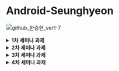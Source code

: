 <h1> Android-Seunghyeon </h1>

![github_한승현_ver1-7](https://user-images.githubusercontent.com/70698151/135753583-cb6d8b51-421f-48e2-9284-0bb3b70bb6d7.png)

<details>
  <summary><b>1차 세미나 과제</b></summary>
<div markdown="1"> 
  <h4> 필수과제 </h4>

* **GIF**

  <img src="https://user-images.githubusercontent.com/81508084/136231628-7ac1b492-31db-4810-bce0-e6e518165e19.gif" width="30%" height="30%"/>


* **SignInActivity**

  * 로그인 버튼을 눌렀을 때, ID, PW가 모두 입력되어있을 시 HomeActivity로 이동하고 그렇지 않으면 Toast 출력

    ```kotlin
        private fun clickLogin() {
            if(!binding.etSigninId.text.isNullOrBlank() && !binding.etSigninPw.text.isNullOrBlank()) {
                Toast.makeText(this, "안녕하세요 ${binding.etSigninId.text}!", Toast.LENGTH_SHORT).show()
                val intent = Intent(this, HomeActivity::class.java)
                startActivity(intent)
            } else {
                Toast.makeText(this, "ID/PW를 확인해주세요!", Toast.LENGTH_SHORT).show()
            }
        }
    ```

    * ID, PW 입력 여부는 isNullOrBlank() 메서드를 활용하여 체크하였음
    * 각 조건문 분기마다 Toast 출력하였음

  * 비밀번호 EditText는 입력 내용이 가려져 있어야하고, 모든 EditText는 미리보기가 있어야 함

    ```xml
            <EditText
                android:id="@+id/et_signin_pw"
                android:layout_width="0dp"
                android:layout_height="wrap_content"
                android:hint="@string/signin_hint_pw"
                android:inputType="textPassword"
                android:maxLines="1"
                android:ellipsize="end"
                app:layout_constraintBottom_toBottomOf="parent"
                app:layout_constraintEnd_toEndOf="parent"
                app:layout_constraintStart_toStartOf="parent"
                app:layout_constraintTop_toBottomOf="@id/tv_signin_pw" />
    ```

    * 모든 EditText마다 hint 속성을 활용하여 미리보기를 추가하였고, 비밀번호 EditText의 경우 inputType을 textPassword로 설정하여 입력 내용을 가렸음

  * 회원가입 버튼을 누를 시 SignUpActivity로 이동

    ```kotlin
        private fun clickSignUp() {
            val intent = Intent(this, SignUpActivity::class.java)
            startActivity(intent)
        }
    ```

* **SignUpActivity**

  * 회원가입 버튼을 눌렀을 때, 이름, ID, PW가 모두 입력되어있을 시 SignInActivity로 다시 돌아가고 그렇지 않으면 Toast 출력

    ```kotlin
        private fun clickSignUp() {
            if(!binding.etSignupName.text.isNullOrBlank() && !binding.etSignupId.text.isNullOrBlank() && !binding.etSignupPw.text.isNullOrBlank()) {
                Toast.makeText(this, "회원가입이 완료되었습니다.", Toast.LENGTH_SHORT).show()
                finish()
            } else {
                Toast.makeText(this, "이름/ID/PW를 확인해주세요.", Toast.LENGTH_SHORT).show()
            }
        }
    ```

    * 이름, ID, PW 입력 여부는 isNullOrBlank() 메서드를 활용하여 체크하였음
    * 각 조건문 분기마다 Toast 출력하였음
    * finish() 메서드를 활용하여 이전 스택의 Activity로 복귀하였음

  * 비밀번호 EditText는 입력 내용이 가려져 있어야하고, 모든 EditText는 미리보기가 있어야 함

    ```xml
            <EditText
                android:id="@+id/et_signup_pw"
                android:layout_width="0dp"
                android:layout_height="wrap_content"
                android:ellipsize="end"
                android:hint="@string/signin_hint_pw"
                android:inputType="textPassword"
                android:maxLines="1"
                app:layout_constraintBottom_toBottomOf="parent"
                app:layout_constraintEnd_toEndOf="parent"
                app:layout_constraintStart_toStartOf="parent"
                app:layout_constraintTop_toBottomOf="@id/tv_signup_pw" />
    ```

    * 모든 EditText마다 hint 속성을 활용하여 미리보기를 추가하였고, 비밀번호 EditText의 경우 inputType을 textPassword로 설정하여 입력 내용을 가렸음
</div>
</details>
<details>
  <summary><b>2차 세미나 과제</b></summary>
<div markdown="1"> 
  <h4> 필수과제 </h4>

* **GIF**

  <img src="https://user-images.githubusercontent.com/81508084/138326936-11d2cada-828f-458a-85a9-cc9adadbba19.gif" width="30%" height="30%"/>


* **자기소개 페이지를 만든 HomeActivity 하단에 FollowerRecyclerView, RepositoryRecyclerView 만들기(HomeActivity.kt)**

  * 각각의 RecyclerView를 담고있는 Fragment 2개 만들기

    * FollowerFragment, RepoFragment 생성

      ```xml
      <?xml version="1.0" encoding="utf-8"?>
      <FrameLayout xmlns:android="http://schemas.android.com/apk/res/android"
          xmlns:tools="http://schemas.android.com/tools"
          android:layout_width="match_parent"
          android:layout_height="match_parent"
          tools:context=".FollowerFragment">
      
          <androidx.recyclerview.widget.RecyclerView
              android:id="@+id/rcv_follower"
              android:layout_width="match_parent"
              android:layout_height="match_parent"
              tools:itemCount="5"
              tools:listitem="@layout/item_follower" />
      
      </FrameLayout>
      ```

      ```xml
      <?xml version="1.0" encoding="utf-8"?>
      <FrameLayout xmlns:android="http://schemas.android.com/apk/res/android"
          xmlns:tools="http://schemas.android.com/tools"
          android:layout_width="match_parent"
          android:layout_height="match_parent"
          tools:context=".RepoFragment">
      
          <androidx.recyclerview.widget.RecyclerView
              android:id="@+id/rcv_repo"
              android:layout_width="match_parent"
              android:layout_height="match_parent"
              tools:itemCount="5"
              tools:listitem="@layout/item_repo" />
      
      </FrameLayout>
      ```

  * 각각의 버튼을 눌렀을 때 알맞은 RecyclerView가 있는 Fragment로 전환하기

    * initTransaction() 을 구현하여 각각의 버튼을 눌렀을 때 알맞은 RecyclerView가 있는 Fragment로 전환

    * default로 보이는 Fragment는 FollowerFragment로 설정

      ```kotlin
          private fun initTransaction() {
              val followerFragment = FollowerFragment()
              val repoFragment = RepoFragment()
      
              supportFragmentManager.beginTransaction().add(R.id.frg_home_rcv, followerFragment).commit()
      
              binding.btnHomeRepo.setOnClickListener {
                  supportFragmentManager.beginTransaction().replace(R.id.frg_home_rcv, repoFragment)
                      .commit()
              }
              binding.btnHomeFollower.setOnClickListener {
                  supportFragmentManager.beginTransaction().replace(R.id.frg_home_rcv, followerFragment)
                      .commit()
              }
          }
      ```

  * 설명이 일정 길이를 넘어가면 xml의 ellipsize 속성을 활용

    ```xml
        <TextView
            android:id="@+id/tv_follower_info"
            android:layout_width="0dp"
            android:layout_height="wrap_content"
            android:ellipsize="end"
            android:maxLines="1"
            android:textSize="14sp"
            app:layout_constraintBottom_toBottomOf="parent"
            app:layout_constraintEnd_toEndOf="parent"
            app:layout_constraintStart_toStartOf="@id/tv_follower_name"
            app:layout_constraintTop_toBottomOf="@id/tv_follower_name"
            tools:text="info" />
    ```

    ```xml
        <TextView
            android:id="@+id/tv_repo_info"
            android:layout_width="0dp"
            android:layout_height="wrap_content"
            android:layout_margin="5dp"
            android:ellipsize="end"
            android:maxLines="1"
            android:textSize="14sp"
            app:layout_constraintBottom_toBottomOf="parent"
            app:layout_constraintEnd_toEndOf="parent"
            app:layout_constraintStart_toStartOf="parent"
            app:layout_constraintTop_toBottomOf="@id/tv_repo_name"
            tools:text="info" />
    ```

* **둘 중 하나의 RecyclerView는 Grid Layout으로 만들기**

  * FollowerFragment의 RecyclerView를 Grid Layout으로 설정

    ```kotlin
    binding.rcvFollower.layoutManager = GridLayoutManager(context, 2)
    ```



#### 도전과제

* **GIF**

  <img src="https://user-images.githubusercontent.com/81508084/138404967-14a36317-3cd1-4020-a738-6a06d501b3ef.gif" width="30%" height="30%"/>

* **아이템 클릭 시 상세 설명을 보여주는 Activity로 이동하기(DetailActivity.kt)**

  * 이름과 사진은 화면 전환 시 넘겨줄 것

    * Adapter 생성자에 매개변수로 itemClick 선언

      ```kotlin
      class FollowerAdapter(val itemClick: (FollowerData) -> Unit) :
          RecyclerView.Adapter<FollowerAdapter.FollowerViewHolder>()
      ```

    * Fragment에서 Adapter 객체 생성 시 itemClickListener 구현

      ```kotlin
          private val adapter by lazy {
              FollowerAdapter() {
                  val intent = Intent(context, DetailActivity::class.java)
                  intent.putExtra("profile", it.image)
                  intent.putExtra("name", it.name)
                  intent.putExtra("detailInfo", it.detailInfo)
                  startActivity(intent)
              }
          }
      ```

    * DetailActivity에서 getExtra 사용해 구현

      ```kotlin
              val profile = intent.getIntExtra("profile", 0)
              val name = intent.getStringExtra("name")
              val detailInfo = intent.getStringExtra("detailInfo")
      
              binding.imgDetailProfile.setImageResource(profile)
              binding.tvDetailName.text = name
              binding.tvDetailInfo.text = detailInfo
      ```

* **ItemDecoration 활용해서 리스트 간 간격과 구분선 주기**

  * ItemDecoration을 활용해서 구분선 넣기

    * ItemDecoration을 상속받은 MyDecoration 클래스 구현

    * onDrawOver 메서드를 오버라이드하여 구분선 넣기

      ```kotlin
          override fun onDrawOver(c: Canvas, parent: RecyclerView, state: RecyclerView.State) {
              val paint = Paint()
              paint.color = color
      
              val left = parent.paddingStart + padding
              val right = parent.width - parent.paddingEnd - padding
      
              for (i in 0 until parent.childCount) {
                  val child = parent.getChildAt(i)
                  val params = child.layoutParams as RecyclerView.LayoutParams
      
                  val top = (child.bottom + params.bottomMargin).toFloat()
                  val bottom = top + height
      
                  c.drawRect(left, top, right, bottom, paint)
              }
          }
      ```

    * getItemOffsets 메서드를 오버라이드하여 아이템 간 간격(margin) 주기

      ```kotlin
          override fun getItemOffsets(
              outRect: Rect,
              view: View,
              parent: RecyclerView,
              state: RecyclerView.State
          ) {
              super.getItemOffsets(outRect, view, parent, state)
              outRect.bottom += padding.toInt()
              outRect.top += padding.toInt()
              outRect.left += padding.toInt()
              outRect.right += padding.toInt()
          }
      ```

* **RecyclerView Item 이동 삭제 구현**

  * ItemTouchHelper.SimpleCallback 사용

    ```kotlin
    val itemTouchHelperCallback =
                object :
                    ItemTouchHelper.SimpleCallback(
                        ItemTouchHelper.LEFT or ItemTouchHelper.RIGHT or ItemTouchHelper.UP or ItemTouchHelper.DOWN,
                        ItemTouchHelper.LEFT or ItemTouchHelper.RIGHT
                    ) {
                    override fun onMove(
                        recyclerView: RecyclerView,
                        viewHolder: RecyclerView.ViewHolder,
                        target: RecyclerView.ViewHolder
                    ): Boolean {
                        val fromPos = viewHolder.adapterPosition
                        val toPos = target.adapterPosition
                        val temp = adapter.itemList[fromPos]
                        if(fromPos < toPos) {
                            for(i in fromPos until toPos) {
                                adapter.itemList[i] = adapter.itemList[i+1]
                            }
                            adapter.itemList[toPos] = temp
                        } else if(fromPos > toPos) {
                            for(i in toPos+1..fromPos) {
                                adapter.itemList[i] = adapter.itemList[i-1]
                            }
                            adapter.itemList[toPos] = temp
                        }
                        adapter.notifyItemMoved(fromPos, toPos)
    
                        return true
                    }
    
                    override fun onSwiped(viewHolder: RecyclerView.ViewHolder, direction: Int) {
                        val delPos = viewHolder.adapterPosition
                        adapter.itemList.removeAt(delPos)
                        adapter.notifyItemRemoved(delPos)
                    }
                }
            val itemTouchHelper = ItemTouchHelper(itemTouchHelperCallback)
            itemTouchHelper.attachToRecyclerView(binding.rcvFollower)
    ```

    * Grid Layout인 rcvFollower에서는 dragDirs를 상하좌우, swipeDirs를 좌우로 설정했고 Linear Layout인 rcvRepo에서는 dragDirs를 상하, swipeDirs를 좌우로 설정함

  

#### 심화과제

* **보일러 플레이트 코드 개선**
  * 보일러 플레이트 코드
    * 최소한의 변경으로 여러 곳에서 재사용되며, 반복적으로 비슷한 형태를 띄는 코드
    * BaseActivity, BaseFragment를 사용

* **보다 효율적으로 RecyclerView의 아이템을 갱신하기**
  * notifyDataSetChanged
    * Adapter가 DataSet 전부를 갱신하도록 하는 메서드
    * 리스트의 크기와 아이템 둘 다 변경되는 경우에 사용
    * 문제점: DataSet의 크기가 작은 경우에는 별로 티나지 않지만, DataSet의 크기가 커질 경우 일부만 갱신하면 될 일을 굳이 전체를 갱신한다면? >> 비효율적
  * notifyItemChanged(position: Int)
    * 특정 position의 아이템만 변경된 경우 사용
  * notifyItemRangeChanged(positionStart: Int, itemCount: Int)
    * 특정 positionStart부터 itemCount 개수만큼 아이템이 변경된 경우 사용
  * notifyItemInserted(position: Int)
    * 특정 position에 아이템이 삽입된 경우 사용
  * notifyItemRangeInserted(positionStart:Int, itemCount: Int)
    * 특정 positionStart부터 itemCount 개수만큼 아이템이 삽입된 경우 사용
  * notifyItemRemoved(position: Int)
    * 특정 position에서 아이템이 삭제된 경우 사용
    * **ItemTouchHelper.SimpleCallback의 onSwipe에서 아이템 삭제했을 때 사용함**
  * notifyItemRangeRemoved(positionStart: Int, itemCount: Int)
    * 특정 positionStart부터 itemCount 개수만큼 아이템이 삭제된 경우 사용
  * notifyItemMoved(fromPosition: Int, toPosition: Int)
    * fromPosition에 있던 아이템이 toPosition으로 이동한 경우 사용
    * **ItemTouchHelper.SimpleCallback의 onMove에서 아이템 이동했을 때 사용함**
</div>
</details>
  
<details>
<summary><b>3차 세미나 과제</b></summary>
<div markdown="1"> 
  <h4> 필수과제 </h4>

* **GIF**
  
  <img src="https://user-images.githubusercontent.com/81508084/141163971-5377cac6-6d6c-4652-9884-693717d27689.gif" width="30%" height="30%"/>


* **과제에 디자인 적용하기**


  * **로그인 화면 / 회원가입 화면**


    * EditText에 selector 활용하기(focus 되었을 때, 안 되었을 때)


      * selector_textbox

        ```xml
        <?xml version="1.0" encoding="utf-8"?>
        <selector xmlns:android="http://schemas.android.com/apk/res/android">
            <item android:drawable="@drawable/shape_textbox_not_empty" android:state_focused="true" />
            <item android:drawable="@drawable/shape_textbox_empty" android:state_focused="false" />
        </selector>
        ```

    * 간단한 도형들은 ShapeDrawable로 직접 만들기


      * shape_textbox_not_empty.xml

        ```xml
        <?xml version="1.0" encoding="utf-8"?>
        <selector xmlns:android="http://schemas.android.com/apk/res/android">
            <item android:drawable="@drawable/shape_textbox_not_empty" android:state_focused="true" />
            <item android:drawable="@drawable/shape_textbox_empty" android:state_focused="false" />
        </selector>
        ```

      * shape_textbox_empty.xml

        ```xml
        <?xml version="1.0" encoding="utf-8"?>
        <shape xmlns:android="http://schemas.android.com/apk/res/android"
            android:shape="rectangle">
            <solid android:color="@color/textbox_empty_body" />
            <stroke
                android:width="1dp"
                android:color="@color/textbox_empty_border" />
            <padding
                android:bottom="13dp"
                android:left="16dp"
                android:right="16dp"
                android:top="13dp" />
            <corners android:radius="5dp" />
        </shape>
        ```

      * shape_button_sign.xml

        ```xml
        <?xml version="1.0" encoding="utf-8"?>
        <shape xmlns:android="http://schemas.android.com/apk/res/android"
            android:shape="rectangle">
            <solid android:color="@color/medium_pink" />
            <corners android:radius="5dp" />
            <padding
                android:bottom="12dp"
                android:top="12dp" />
        </shape>
        ```

  * **ProfileFragment**


    * Button에 selector 활용하기(선택되었을 때, 안 되었을 때)


      * selector_button.xml

        ```xml
        <?xml version="1.0" encoding="utf-8"?>
        <selector xmlns:android="http://schemas.android.com/apk/res/android">
            <item android:state_selected="true" android:drawable="@drawable/shape_selected_button"/>
            <item android:state_selected="false" android:drawable="@drawable/shape_unselected_button"/>
        </selector>
        ```

      * shape_selected_button.xml

        ```xml
        <?xml version="1.0" encoding="utf-8"?>
        <shape xmlns:android="http://schemas.android.com/apk/res/android"
            android:shape="rectangle">
            <solid android:color="@color/button_selected" />
            <corners android:radius="5dp" />
        </shape>
        ```

      * shape_unselected_button.xml

        ```xml
        <?xml version="1.0" encoding="utf-8"?>
        <shape xmlns:android="http://schemas.android.com/apk/res/android"
            android:shape="rectangle">
            <solid android:color="@color/textbox_empty_body" />
            <corners android:radius="5dp" />
        </shape>
        ```

    * 이미지의 경우 Glide의 CircleCrop 기능 활용해서 넣어주기


      * ProfileFragment.kr

        ```kotlin
            private fun initProfilePicture() {
                Glide.with(requireContext())
                    .load("https://avatars.githubusercontent.com/u/81508084?v=4")
                    .circleCrop()
                    .into(binding.imgProfilePicture)
            }
        ```

    * 하단에 BottomNavigation 넣어주기


      * MainActivity.kt

        ```kotlin
            private fun initViewPagerAdapter() {
                val fragmentList = listOf(profileFragment, homeFragment, cameraFragment)
                viewPagerAdapter = MainViewPagerAdapter(this)
                viewPagerAdapter.fragments.addAll(fragmentList)
                binding.vpMain.adapter = viewPagerAdapter
            }
        
            private fun initBottomNavigation() {
                binding.vpMain.registerOnPageChangeCallback(object: ViewPager2.OnPageChangeCallback() {
                    override fun onPageSelected(position: Int) {
                        binding.bnvMain.menu.getItem(position).isChecked = true
                    }
                })
        
                binding.bnvMain.setOnItemSelectedListener {
                    binding.vpMain.currentItem = when(it.itemId) {
                        R.id.menu_profile -> PROFILE_FRAGMENT
                        R.id.menu_home -> HOME_FRAGMENT
                        else -> CAMERA_FRAGMENT
                    }
                    return@setOnItemSelectedListener true
                }
            }
        
            private companion object {
                const val PROFILE_FRAGMENT = 0
                const val HOME_FRAGMENT = 1
                const val CAMERA_FRAGMENT = 2
            }
        ```

  * **HomeFragment**


    * 3차 세미나에서 배웠던 TabLayout + ViewPager2 넣어주기


      * HomeFragment.kt

        ```kotlin
            private fun initViewPager() {
                val fragmentList = listOf(homeFollowingFragment, homeFollowerFragment)
                viewPagerAdapter = HomeViewPagerAdapter(this)
                viewPagerAdapter.fragments.addAll(fragmentList)
                binding.vpHome.adapter = viewPagerAdapter
            }
        
            private fun initTabLayout() {
                val tabLabel = listOf("팔로잉", "팔로워")
        
                TabLayoutMediator(binding.tabHome, binding.vpHome) { tab, position ->
                    tab.text = tabLabel[position]
                }.attach()
            }
        ```

  <h4> 도전과제 </h4>

* **ViewPager2 중첩 스크롤 문제 해결하기**

  * NestedScrollableHost로 내부 ViewPager2를 wrapping하여 처리함

    * NestedScrollableHost.kt

      ```kotlin
      class NestedScrollableHost : FrameLayout {
          constructor(context: Context) : super(context)
          constructor(context: Context, attrs: AttributeSet?) : super(context, attrs)
      
          private var touchSlop = 0
          private var initialX = 0f
          private var initialY = 0f
          private val parentViewPager: ViewPager2?
              get() {
                  var v: View? = parent as? View
                  while (v != null && v !is ViewPager2) {
                      v = v.parent as? View
                  }
                  return v as? ViewPager2
              }
      
          private val child: View? get() = if (childCount > 0) getChildAt(0) else null
      
          init {
              touchSlop = ViewConfiguration.get(context).scaledTouchSlop
          }
      
          private fun canChildScroll(orientation: Int, delta: Float): Boolean {
              val direction = -delta.sign.toInt()
              return when (orientation) {
                  0 -> child?.canScrollHorizontally(direction) ?: false
                  1 -> child?.canScrollVertically(direction) ?: false
                  else -> throw IllegalArgumentException()
              }
          }
      
          override fun onInterceptTouchEvent(e: MotionEvent): Boolean {
              handleInterceptTouchEvent(e)
              return super.onInterceptTouchEvent(e)
          }
      
          private fun handleInterceptTouchEvent(e: MotionEvent) {
              val orientation = parentViewPager?.orientation ?: return
      
              // Early return if child can't scroll in same direction as parent
              if (!canChildScroll(orientation, -1f) && !canChildScroll(orientation, 1f)) {
                  return
              }
      
              if (e.action == MotionEvent.ACTION_DOWN) {
                  initialX = e.x
                  initialY = e.y
                  parent.requestDisallowInterceptTouchEvent(true)
              } else if (e.action == MotionEvent.ACTION_MOVE) {
                  val dx = e.x - initialX
                  val dy = e.y - initialY
                  val isVpHorizontal = orientation == ORIENTATION_HORIZONTAL
      
                  // assuming ViewPager2 touch-slop is 2x touch-slop of child
                  val scaledDx = dx.absoluteValue * if (isVpHorizontal) .5f else 1f
                  val scaledDy = dy.absoluteValue * if (isVpHorizontal) 1f else .5f
      
                  if (scaledDx > touchSlop || scaledDy > touchSlop) {
                      if (isVpHorizontal == (scaledDy > scaledDx)) {
                          // Gesture is perpendicular, allow all parents to intercept
                          parent.requestDisallowInterceptTouchEvent(false)
                      } else {
                          // Gesture is parallel, query child if movement in that direction is possible
                          if (canChildScroll(orientation, if (isVpHorizontal) dx else dy)) {
                              // Child can scroll, disallow all parents to intercept
                              parent.requestDisallowInterceptTouchEvent(true)
                          } else {
                              // Child cannot scroll, allow all parents to intercept
                              parent.requestDisallowInterceptTouchEvent(false)
                          }
                      }
                  }
              }
          }
      }
      ```

    * fragment_home.xml

      ```xml
          <co.kr.soptandroidseminar.home.NestedScrollableHost
              android:id="@+id/nsh_home"
              android:layout_width="match_parent"
              android:layout_height="0dp"
              app:layout_constraintBottom_toBottomOf="parent"
              app:layout_constraintEnd_toEndOf="parent"
              app:layout_constraintStart_toStartOf="parent"
              app:layout_constraintTop_toBottomOf="@id/tab_home">
      
              <androidx.viewpager2.widget.ViewPager2
                  android:id="@+id/vp_home"
                  android:layout_width="match_parent"
                  android:layout_height="match_parent" />
      
          </co.kr.soptandroidseminar.home.NestedScrollableHost>
      ```

* **리스트에 각기 다른 이미지 넣기**

  * RecyclerView의 data class에 url을 저장할 변수 추가

    * FollowerData.kt

      ```kotlin
      data class FollowerData(
          val image: String,
          val name: String,
          val info: String,
          val detailInfo: String,
      )
      ```

    * FollowerAdapter.kt

      ```kotlin
      fun onBind(data: FollowerData) {
                  Glide.with(binding.imgFollowerProfile.context)
                      .load(data.image)
                      .circleCrop()
                      .into(binding.imgFollowerProfile)
      
                  binding.tvFollowerName.text = data.name
                  binding.tvFollowerInfo.text = data.info
      
                  binding.root.setOnClickListener {
                      itemClick(data)
                  }
              }
      ```

  <h4> 심화과제 </h4>

* 갤러리에서 받아온 이미지(uri)를 Glide로 화면에 띄워보기

  * 인텐트를 이용해 갤러리에 접근

    ```kotlin
        private fun openGallery() {
            val intent = Intent(Intent.ACTION_PICK)
            intent.type = MediaStore.Images.Media.CONTENT_TYPE
            activityLauncher.launch(intent)
        }
    ```

  * 사진데이터를 uri 형식으로 받아온 이후 Glide로 이미지뷰에 띄우기

    ```kotlin
        private val activityLauncher: ActivityResultLauncher<Intent> =
            registerForActivityResult(ActivityResultContracts.StartActivityForResult()) {
                if(it.resultCode == RESULT_OK && it.data != null) {
                    val imageUri = it.data?.data
                    runCatching {
                        Glide.with(this)
                            .load(imageUri)
                            .into(binding.imgCamera)
                    }.onFailure {
                        makeToast("사진 첨부 실패")
                    }
                } else if(it.resultCode == RESULT_CANCELED) {
                    makeToast("사진 선택 취소")
                }
            }
    ```
</div>
</details>

<details>
<summary><b>4차 세미나 과제</b></summary>
<div markdown="1"> 
    <h4> 필수과제 </h4>

* **GIF**

  <img src="https://user-images.githubusercontent.com/81508084/141174588-b604a63e-25cd-43de-91e8-04177bdbcf48.gif" width="30%" height="30%"/>


* **로그인/회원가입 API 연동**


  * SeminarService.kt

    ```kotlin
    interface SeminarService {
        @POST("user/signup")
        fun postSignUp(
            @Body body: RequestSignUpData
        ) : Call<ResponseSignUpData>
    
        @POST("user/login")
        fun postSingIn(
            @Body body: RequestSignInData
        ) : Call<ResponseSignInData>
    }
    ```

  * RequestSignInData.kt

    ```kotlin
    data class RequestSignInData(
        val email: String,
        val password: String,
    )
    ```

  * ResponseSignInData.kt

    ```kotlin
    data class ResponseSignInData(
        val status: Int,
        val success: Boolean,
        val message: String,
        val data: Data
    )  {
        data class Data(
            val id: Int,
            val name: String,
            val email: String,
        )
    }
    ```

  * RequestSignUpData.kt

    ```kotlin
    data class RequestSignUpData(
        val email: String,
        val name: String,
        val password: String,
    )
    ```

  * ResponseSignUpData.kt

    ```kotlin
    data class ResponseSignUpData(
        val status: Int,
        val success: Boolean,
        val message: String,
        val data: Data
    ) {
        data class Data(
            val id: Int,
            val name: String,
            val password: String,
            val email: String,
        )
    }
    ```


  * SignUpActivity.kt

    ```kotlin
        private fun clickSignUp() {
            if(!binding.etSignupName.text.isNullOrBlank() && !binding.etSignupId.text.isNullOrBlank() && !binding.etSignupPw.text.isNullOrBlank()) {
                val requestSignUpData = RequestSignUpData(
                    binding.etSignupId.text.toString(),
                    binding.etSignupName.text.toString(),
                    binding.etSignupPw.text.toString()
                )
    
                val call: Call<ResponseSignUpData> = ApiService.seminarService.postSignUp(requestSignUpData)
    
                call.enqueue(object: Callback<ResponseSignUpData> {
                    override fun onResponse(
                        call: Call<ResponseSignUpData>,
                        response: Response<ResponseSignUpData>
                    ) {
                        if(response.isSuccessful) {
                            val data = response.body()
                            Toast.makeText(this@SignUpActivity, data?.message, Toast.LENGTH_SHORT).show()
                        } else {
                            Log.d("server connect : SignUp", "error")
                            Log.d("server connect : SignUp", "$response.errorBody()")
                            Log.d("server connect : SignUp", response.message())
                            Log.d("server connect : SignUp", "${response.code()}")
                            Toast.makeText(this@SignUpActivity, "회원가입 실패", Toast.LENGTH_SHORT).show()
                        }
                    }
    
                    override fun onFailure(call: Call<ResponseSignUpData>, t: Throwable) {
                        Toast.makeText(this@SignUpActivity, "회원가입 실패", Toast.LENGTH_SHORT).show()
                    }
                })
    
                finish()
            } else {
                Toast.makeText(this, "이름/ID/PW를 확인해주세요.", Toast.LENGTH_SHORT).show()
            }
        }
    ```

  * SignInActivity.kt

    ```kotlin
        private fun clickLogin() {
            if(!binding.etSigninId.text.isNullOrBlank() && !binding.etSigninPw.text.isNullOrBlank()) {
                val requestSignInData = RequestSignInData(
                    binding.etSigninId.text.toString(),
                    binding.etSigninPw.text.toString()
                )
    
                val call: Call<ResponseSignInData> = ApiService.seminarService.postSingIn(requestSignInData)
    
                call.enqueue(object: Callback<ResponseSignInData> {
                    override fun onResponse(
                        call: Call<ResponseSignInData>,
                        response: Response<ResponseSignInData>
                    ) {
                        if(response.isSuccessful) {
                            val data = response.body()?.data
                            Toast.makeText(this@SignInActivity, "안녕하세요 ${data?.name}!", Toast.LENGTH_SHORT).show()
                            val intent = Intent(this@SignInActivity, MainActivity::class.java)
                            intent.putExtra("name", data?.name)
                            intent.putExtra("email", data?.email)
                            startActivity(intent)
                        } else {
                            Log.d("server connect : SignIn", "error")
                            Log.d("server connect : SignIn", "$response.errorBody()")
                            Log.d("server connect : SignIn", response.message())
                            Log.d("server connect : SignIn", "${response.code()}")
                            Toast.makeText(this@SignInActivity, "로그인 실패", Toast.LENGTH_SHORT).show()
                            val intent = Intent(this@SignInActivity, MainActivity::class.java)
                            intent.putExtra("name", "hansh0101")
                            intent.putExtra("email", binding.etSigninId.text.toString())
                            startActivity(intent)
                        }
                    }
    
                    override fun onFailure(call: Call<ResponseSignInData>, t: Throwable) {
                        Toast.makeText(this@SignInActivity, "로그인 실패", Toast.LENGTH_SHORT).show()
                    }
                })
            } else {
                Toast.makeText(this, "ID/PW를 확인해주세요!", Toast.LENGTH_SHORT).show()
            }
        }
    ```

  <h4> 도전과제 </h4>

* **Github API 연동해서 리스트로 띄우기**

  * 유저 프로필, 팔로워 리스트, 레포지토리 리스트 불러오기

    * GithubService.kt

      ```kotlin
      interface GithubService {
          @GET("/users/{username}")
          fun getUserInfo(
              @Path("username") username: String
          ): Call<ResponseUserInfoData>
      
          @GET("/users/{username}/followers")
          fun getFollowerList(
              @Path("username") username: String
          ): Call<List<ResponseFollowerData>>
      
          @GET("/users/{username}/repos")
          fun getRepoList(
              @Path("username") username: String
          ): Call<List<ResponseRepoData>>
      }
      ```

    * ResponseUserInfoData.kt

      ```kotlin
      data class ResponseUserInfoData(
          val avatar_url: String,
          val bio: String?,
          val login: String,
          val name: String,
      )
      ```

    * ResponseFollowerData.kt

      ```kotlin
      data class ResponseFollowerData(
          val login: String,
      )
      ```

    * ResponseRepoData.kt

      ```kotlin
      data class ResponseRepoData(
          val name: String,
          val description: String,
      )
      ```

    * ProfileFragment.kt

      ```kotlin
          private fun getServerData() {
              val call: Call<ResponseUserInfoData> = ApiService.githubService.getUserInfo(username)
      
              call.enqueue(object : Callback<ResponseUserInfoData> {
                  override fun onResponse(
                      call: Call<ResponseUserInfoData>,
                      response: Response<ResponseUserInfoData>
                  ) {
                      if (response.isSuccessful) {
                          val data = response.body()
                          data?.avatar_url?.let { initProfilePicture(it) }
                          binding.tvProfileName.text = data?.name
                          binding.tvProfileId.text = data?.login
                          data?.bio?.let { binding.tvProfileIntro.text = it }
                          initTransaction()
                      } else {
                          Log.d("server connect : Profile Fragment", "error")
                          Log.d("server connect : Profile Fragment", "$response.errorBody()")
                          Log.d("server connect : Profile Fragment", response.message())
                          Log.d("server connect : Profile Fragment", "${response.code()}")
                      }
                  }
      
                  override fun onFailure(call: Call<ResponseUserInfoData>, t: Throwable) {
                      Log.d("server connect : Profile Fragment", "error: ${t.message}")
                  }
              })
          }
      ```

    * FollowerFragment.kt

      ```kotlin
          private fun getFollowerList() {
              val call: Call<List<ResponseFollowerData>> =
                  ApiService.githubService.getFollowerList(username)
      
              call.enqueue(object : Callback<List<ResponseFollowerData>> {
                  override fun onResponse(
                      call: Call<List<ResponseFollowerData>>,
                      response: Response<List<ResponseFollowerData>>
                  ) {
                      if (response.isSuccessful) {
                          val data = response.body()
                          if (data != null) {
                              getFollowerInfo(data)
                          }
                      } else {
                          Log.d("server connect : Follower Fragment", "error")
                          Log.d("server connect : Follower Fragment", "$response.errorBody()")
                          Log.d("server connect : Follower Fragment", response.message())
                          Log.d("server connect : Follower Fragment", "${response.code()}")
                      }
                  }
      
                  override fun onFailure(call: Call<List<ResponseFollowerData>>, t: Throwable) {
                      Log.d("server connect : Follower Fragment", "error: ${t.message}")
                  }
              })
          }
      ```

      ```kotlin
          private fun getFollowerInfo(list: List<ResponseFollowerData>) {
              list.forEach {
                  val call: Call<ResponseUserInfoData> = ApiService.githubService.getUserInfo(it.login)
      
                  call.enqueue(object : Callback<ResponseUserInfoData> {
                      override fun onResponse(
                          call: Call<ResponseUserInfoData>,
                          response: Response<ResponseUserInfoData>
                      ) {
                          if (response.isSuccessful) {
                              val data = response.body()
                              adapter.itemList.add(
                                  FollowerData(
                                      data?.avatar_url,
                                      data?.login,
                                      data?.name,
                                      data?.bio
                                  )
                              )
                              adapter.notifyItemInserted(adapter.itemList.size - 1)
                              Log.d("server connect : Follower Fragment", "success")
                              Log.d("server connect : Follower Fragment", it.login)
                          } else {
                              Log.d("server connect : Follower Fragment", "error")
                              Log.d("server connect : Follower Fragment", "$response.errorBody()")
                              Log.d("server connect : Follower Fragment", response.message())
                              Log.d("server connect : Follower Fragment", "${response.code()}")
                          }
                      }
      
                      override fun onFailure(call: Call<ResponseUserInfoData>, t: Throwable) {
                          Log.d("server connect: FollowerFragment", "error: ${t.message}")
                      }
                  })
              }
              initRecyclerView()
          }
      ```

    * RepoFragment.kt

      ```kotlin
          private fun getRepoList() {
              val call: Call<List<ResponseRepoData>> = ApiService.githubService.getRepoList(username)
      
              call.enqueue(object : Callback<List<ResponseRepoData>> {
                  override fun onResponse(
                      call: Call<List<ResponseRepoData>>,
                      response: Response<List<ResponseRepoData>>
                  ) {
                      if (response.isSuccessful) {
                          val data = response.body()
                          data?.forEach {
                              adapter.itemList.add(
                                  RepoData(
                                      it.name,
                                      it.description
                                  )
                              )
                              adapter.notifyItemInserted(adapter.itemList.size - 1)
                          }
                      } else {
                          Log.d("server connect : Repo Fragment", "error")
                          Log.d("server connect : Repo Fragment", "$response.errorBody()")
                          Log.d("server connect : Repo Fragment", response.message())
                          Log.d("server connect : Repo Fragment", "${response.code()}")
                      }
                  }
      
                  override fun onFailure(call: Call<List<ResponseRepoData>>, t: Throwable) {
                      Log.d("server connect : Repo Fragment", "error: ${t.message}")
                  }
              })
          }
      ```

* **OkHttp 활용해보기**

  * ApiService.kt

    ```kotlin
        private val soptRetrofit: Retrofit = Retrofit.Builder()
            .baseUrl(BASE_URL_SOPT)
            .client(provideSoptOkHttpClient(SoptInterceptor()))
            .addConverterFactory(GsonConverterFactory.create())
            .build()
            
        private fun provideSoptOkHttpClient(
            interceptor: SoptInterceptor
        ): OkHttpClient =
            OkHttpClient.Builder()
                .run {
                    addInterceptor(interceptor)
                    build()
                }
    
        class SoptInterceptor : Interceptor {
            @Throws(IOException::class)
            override fun intercept(chain: Interceptor.Chain): Response = with(chain) {
                val newRequest =
                    request().newBuilder()
                        .addHeader("Content-Type", "application/json")
                        .build()
    
                proceed(newRequest)
            }
        }
    ```
</div>
</details>
